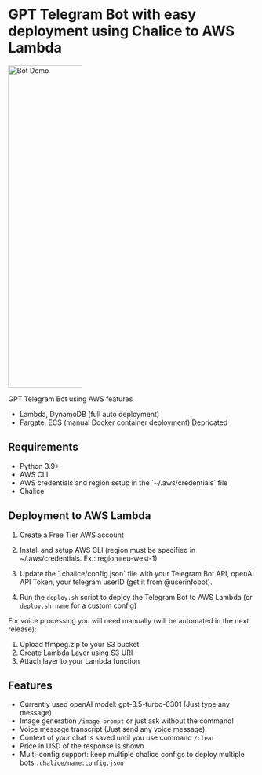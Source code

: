 # GPT Telegram Bot with easy deployment using Chalice to AWS Lambda
<p align="left">
<img
  src="https://user-images.githubusercontent.com/1978717/227817754-219a8e0d-8a79-4cbb-8d1e-e348887bfa73.jpg"
  alt="Bot Demo"
  title="Happy Programmer"
  style="display: inline-block; margin: 0 auto; max-width: 150px; width: 324px; height: 657px">
</p>

GPT Telegram Bot using AWS features

- Lambda, DynamoDB (full auto deployment)
- Fargate, ECS (manual Docker container deployment) Depricated

## Requirements

- Python 3.9+
- AWS CLI
- AWS credentials and region setup in the \`~/.aws/credentials\` file
- Chalice

## Deployment to AWS Lambda

1. Create a Free Tier AWS account

2. Install and setup AWS CLI (region must be specified in ~/.aws/credentials. Ex.: region=eu-west-1)

3. Update the \`.chalice/config.json\` file with your Telegram Bot API, openAI API Token, your telegram userID (get it from @userinfobot).

4. Run the `deploy.sh` script to deploy the Telegram Bot to AWS Lambda (or `deploy.sh name` for a custom config)

For voice processing you will need manually (will be automated in the next release):

1. Upload ffmpeg.zip to your S3 bucket
2. Create Lambda Layer using S3 URI
3. Attach layer to your Lambda function

## Features

- Currently used openAI model: gpt-3.5-turbo-0301 (Just type any message)
- Image generation `/image prompt` or just ask without the command!
- Voice message transcript (Just send any voice message)
- Context of your chat is saved until you use command `/clear`
- Price in USD of the response is shown
- Multi-config support: keep multiple chalice configs to deploy multiple bots `.chalice/name.config.json`
